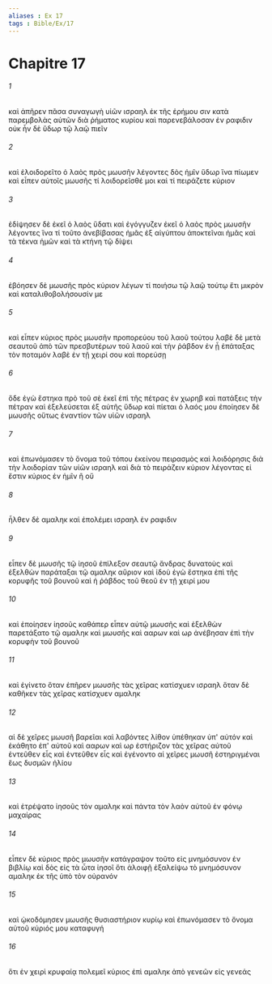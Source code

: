 ```yaml
---
aliases : Ex 17
tags : Bible/Ex/17
---
```


# Chapitre 17

###### 1
καὶ ἀπῆρεν πᾶσα συναγωγὴ υἱῶν ισραηλ ἐκ τῆς ἐρήμου σιν κατὰ παρεμβολὰς αὐτῶν διὰ ῥήματος κυρίου καὶ παρενεβάλοσαν ἐν ραφιδιν οὐκ ἦν δὲ ὕδωρ τῷ λαῷ πιεῖν
###### 2
καὶ ἐλοιδορεῖτο ὁ λαὸς πρὸς μωυσῆν λέγοντες δὸς ἡμῖν ὕδωρ ἵνα πίωμεν καὶ εἶπεν αὐτοῖς μωυσῆς τί λοιδορεῖσθέ μοι καὶ τί πειράζετε κύριον
###### 3
ἐδίψησεν δὲ ἐκεῖ ὁ λαὸς ὕδατι καὶ ἐγόγγυζεν ἐκεῖ ὁ λαὸς πρὸς μωυσῆν λέγοντες ἵνα τί τοῦτο ἀνεβίβασας ἡμᾶς ἐξ αἰγύπτου ἀποκτεῖναι ἡμᾶς καὶ τὰ τέκνα ἡμῶν καὶ τὰ κτήνη τῷ δίψει
###### 4
ἐβόησεν δὲ μωυσῆς πρὸς κύριον λέγων τί ποιήσω τῷ λαῷ τούτῳ ἔτι μικρὸν καὶ καταλιθοβολήσουσίν με
###### 5
καὶ εἶπεν κύριος πρὸς μωυσῆν προπορεύου τοῦ λαοῦ τούτου λαβὲ δὲ μετὰ σεαυτοῦ ἀπὸ τῶν πρεσβυτέρων τοῦ λαοῦ καὶ τὴν ῥάβδον ἐν ᾗ ἐπάταξας τὸν ποταμόν λαβὲ ἐν τῇ χειρί σου καὶ πορεύσῃ
###### 6
ὅδε ἐγὼ ἕστηκα πρὸ τοῦ σὲ ἐκεῖ ἐπὶ τῆς πέτρας ἐν χωρηβ καὶ πατάξεις τὴν πέτραν καὶ ἐξελεύσεται ἐξ αὐτῆς ὕδωρ καὶ πίεται ὁ λαός μου ἐποίησεν δὲ μωυσῆς οὕτως ἐναντίον τῶν υἱῶν ισραηλ
###### 7
καὶ ἐπωνόμασεν τὸ ὄνομα τοῦ τόπου ἐκείνου πειρασμὸς καὶ λοιδόρησις διὰ τὴν λοιδορίαν τῶν υἱῶν ισραηλ καὶ διὰ τὸ πειράζειν κύριον λέγοντας εἰ ἔστιν κύριος ἐν ἡμῖν ἢ οὔ
###### 8
ἦλθεν δὲ αμαληκ καὶ ἐπολέμει ισραηλ ἐν ραφιδιν
###### 9
εἶπεν δὲ μωυσῆς τῷ ἰησοῦ ἐπίλεξον σεαυτῷ ἄνδρας δυνατοὺς καὶ ἐξελθὼν παράταξαι τῷ αμαληκ αὔριον καὶ ἰδοὺ ἐγὼ ἕστηκα ἐπὶ τῆς κορυφῆς τοῦ βουνοῦ καὶ ἡ ῥάβδος τοῦ θεοῦ ἐν τῇ χειρί μου
###### 10
καὶ ἐποίησεν ἰησοῦς καθάπερ εἶπεν αὐτῷ μωυσῆς καὶ ἐξελθὼν παρετάξατο τῷ αμαληκ καὶ μωυσῆς καὶ ααρων καὶ ωρ ἀνέβησαν ἐπὶ τὴν κορυφὴν τοῦ βουνοῦ
###### 11
καὶ ἐγίνετο ὅταν ἐπῆρεν μωυσῆς τὰς χεῖρας κατίσχυεν ισραηλ ὅταν δὲ καθῆκεν τὰς χεῖρας κατίσχυεν αμαληκ
###### 12
αἱ δὲ χεῖρες μωυσῆ βαρεῖαι καὶ λαβόντες λίθον ὑπέθηκαν ὑπ' αὐτόν καὶ ἐκάθητο ἐπ' αὐτοῦ καὶ ααρων καὶ ωρ ἐστήριζον τὰς χεῖρας αὐτοῦ ἐντεῦθεν εἷς καὶ ἐντεῦθεν εἷς καὶ ἐγένοντο αἱ χεῖρες μωυσῆ ἐστηριγμέναι ἕως δυσμῶν ἡλίου
###### 13
καὶ ἐτρέψατο ἰησοῦς τὸν αμαληκ καὶ πάντα τὸν λαὸν αὐτοῦ ἐν φόνῳ μαχαίρας
###### 14
εἶπεν δὲ κύριος πρὸς μωυσῆν κατάγραψον τοῦτο εἰς μνημόσυνον ἐν βιβλίῳ καὶ δὸς εἰς τὰ ὦτα ἰησοῖ ὅτι ἀλοιφῇ ἐξαλείψω τὸ μνημόσυνον αμαληκ ἐκ τῆς ὑπὸ τὸν οὐρανόν
###### 15
καὶ ᾠκοδόμησεν μωυσῆς θυσιαστήριον κυρίῳ καὶ ἐπωνόμασεν τὸ ὄνομα αὐτοῦ κύριός μου καταφυγή
###### 16
ὅτι ἐν χειρὶ κρυφαίᾳ πολεμεῖ κύριος ἐπὶ αμαληκ ἀπὸ γενεῶν εἰς γενεάς
